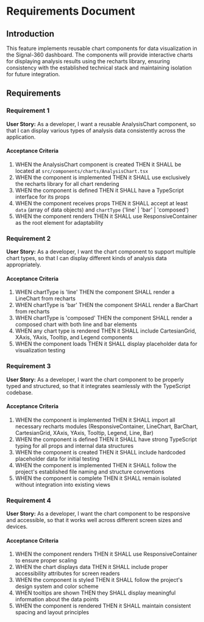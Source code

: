 # Requirements Document

## Introduction

This feature implements reusable chart components for data visualization in the Signal-360 dashboard. The components will provide interactive charts for displaying analysis results using the recharts library, ensuring consistency with the established technical stack and maintaining isolation for future integration.

## Requirements

### Requirement 1

**User Story:** As a developer, I want a reusable AnalysisChart component, so that I can display various types of analysis data consistently across the application.

#### Acceptance Criteria

1. WHEN the AnalysisChart component is created THEN it SHALL be located at `src/components/charts/AnalysisChart.tsx`
2. WHEN the component is implemented THEN it SHALL use exclusively the recharts library for all chart rendering
3. WHEN the component is defined THEN it SHALL have a TypeScript interface for its props
4. WHEN the component receives props THEN it SHALL accept at least `data` (array of data objects) and `chartType` ('line' | 'bar' | 'composed')
5. WHEN the component renders THEN it SHALL use ResponsiveContainer as the root element for adaptability

### Requirement 2

**User Story:** As a developer, I want the chart component to support multiple chart types, so that I can display different kinds of analysis data appropriately.

#### Acceptance Criteria

1. WHEN chartType is 'line' THEN the component SHALL render a LineChart from recharts
2. WHEN chartType is 'bar' THEN the component SHALL render a BarChart from recharts
3. WHEN chartType is 'composed' THEN the component SHALL render a composed chart with both line and bar elements
4. WHEN any chart type is rendered THEN it SHALL include CartesianGrid, XAxis, YAxis, Tooltip, and Legend components
5. WHEN the component loads THEN it SHALL display placeholder data for visualization testing

### Requirement 3

**User Story:** As a developer, I want the chart component to be properly typed and structured, so that it integrates seamlessly with the TypeScript codebase.

#### Acceptance Criteria

1. WHEN the component is implemented THEN it SHALL import all necessary recharts modules (ResponsiveContainer, LineChart, BarChart, CartesianGrid, XAxis, YAxis, Tooltip, Legend, Line, Bar)
2. WHEN the component is defined THEN it SHALL have strong TypeScript typing for all props and internal data structures
3. WHEN the component is created THEN it SHALL include hardcoded placeholder data for initial testing
4. WHEN the component is implemented THEN it SHALL follow the project's established file naming and structure conventions
5. WHEN the component is complete THEN it SHALL remain isolated without integration into existing views

### Requirement 4

**User Story:** As a developer, I want the chart component to be responsive and accessible, so that it works well across different screen sizes and devices.

#### Acceptance Criteria

1. WHEN the component renders THEN it SHALL use ResponsiveContainer to ensure proper scaling
2. WHEN the chart displays data THEN it SHALL include proper accessibility attributes for screen readers
3. WHEN the component is styled THEN it SHALL follow the project's design system and color scheme
4. WHEN tooltips are shown THEN they SHALL display meaningful information about the data points
5. WHEN the component is rendered THEN it SHALL maintain consistent spacing and layout principles